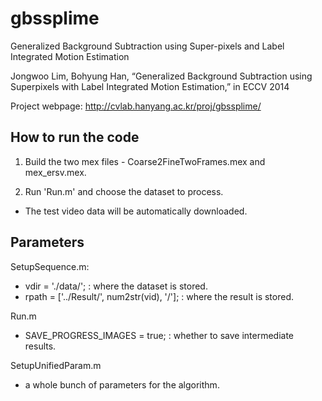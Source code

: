 # gbssplime
Generalized Background Subtraction using Super-pixels and Label Integrated
Motion Estimation

Jongwoo Lim, Bohyung Han, “Generalized Background Subtraction using Superpixels
with Label Integrated Motion Estimation,” in ECCV 2014

Project webpage:
http://cvlab.hanyang.ac.kr/proj/gbssplime/

How to run the code
-------------------

1. Build the two mex files - Coarse2FineTwoFrames.mex and mex\_ersv.mex.

2. Run 'Run.m' and choose the dataset to process.
- The test video data will be automatically downloaded.


Parameters
----------

SetupSequence.m:
- vdir = './data/';  : where the dataset is stored.
- rpath = ['../Result/', num2str(vid), '/'];  : where the result is stored.

Run.m
- SAVE\_PROGRESS\_IMAGES = true;  : whether to save intermediate results.

SetupUnifiedParam.m
- a whole bunch of parameters for the algorithm.

